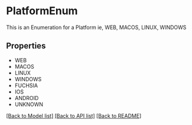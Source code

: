 # PlatformEnum

This is an Enumeration for a Platform ie, WEB, MACOS, LINUX, WINDOWS

## Properties
- WEB
- MACOS
- LINUX
- WINDOWS
- FUCHSIA
- IOS
- ANDROID
- UNKNOWN

[[Back to Model list]](../README.md#documentation-for-models) [[Back to API list]](../README.md#documentation-for-api-endpoints) [[Back to README]](../README.md)


